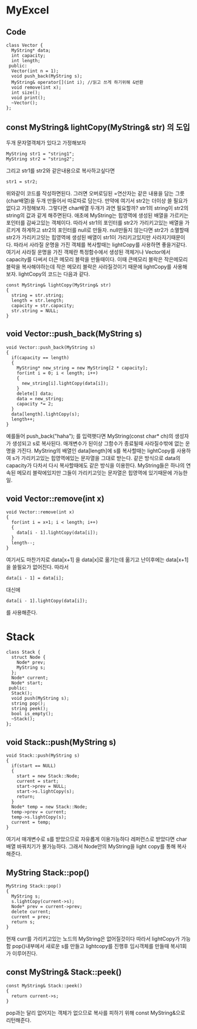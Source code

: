 # MyExcel
## Code
>
```
class Vector {
  MyString* data;
  int capacity;
  int length;
 public:
  Vector(int n = 1);
  void push_back(MyString s);
  MyString& operator[](int i); //읽고 쓰게 하기위해 &반환
  void remove(int x);
  int size();
  void print();
  ~Vector();
};
```

## const MyString& lightCopy(MyString& str) 의 도입
>
두개 문자열객체가 있다고 가정해보자
```
MyString str1 = "string1";
MyString str2 = "string2";
```
그리고 str1를 str2와 같은내용으로 복사하고싶다면
```
str1 = str2;
```
위와같이 코드를 작성하면된다. 그러면 오버로딩된 =연산자는 같은 내용을 담는 그릇(char배열)을 두개 만들어서 따로따로 담는다. 만약에 여기서 str2는 더이상 쓸 필요가없다고 가정해보자. 그렇다면 char배열 두개가 과연 필요할까? str1의 string이 str2의 string의 값과 같게 해주면된다. 애초에 MyString는 힙영역에 생성된 배열을 가르키는 포인터를 감싸고있는 객체이다. 따라서 str1의 포인터를 str2가 가리키고있는 배열을 가르키게 하게하고 str2의 포인터를 null로 만들자. null만들지 않는다면 str2가 소멸할때 str2가 가리키고잇는 힙영역에 생성된 배열이 str1이 가리키고있지만 사라지기때문이다. 따라서 사라질 운명을 가진 객체를 복사할때는 lightCopy를 사용하면 좋을거같다. 여기서 사라질 운명을 가진 객체란 특정함수에서 생성된 객체거나 Vector에서 capacity를 다써서 더큰 메모리 블락을 만들때이다. 이때 큰메모리 블락은 작은메모리블락을 복사해야하는데 작은 메모리 블락은 사라질것이기 때문에 lightCopy를 사용해보자. lightCopy의 코드는 다음과 같다.
```
const MyString& lightCopy(MyString& str)
{
  string = str.string;
  length = str.length;
  capacity = str.capacity;
  str.string = NULL;
}
```

## void Vector::push_back(MyString s) 
>
```
void Vector::push_back(MyString s) 
{
  if(capacity == length)
  {
    MyString* new_string = new MyString[2 * capacity];
    for(int i = 0; i < length; i++)
    {
      new_string[i].lightCopy(data[i]);
    }
    delete[] data;
    data = new_string;
    capacity *= 2;
  }
  data[length].lightCopy(s);
  length++;
}
```
예를들어 push_back("haha"); 를 입력햇다면 MyString(const char* ch)의 생성자가 생성되고 s로 복사된다. 매개변수가 된이상 그함수가 종료될때 사라질수밖에 없는 운명을 가진다. MyString의 배열인 data[length]에 s를 복사할때는 lightCopy를 사용하여 s가 가리키고있는 힙영역에있는 문자열을 그대로 받는다. 같은 방식으로 data의 capacity가 다차서 다시 복사할때에도 같은 방식을 이용한다. MyString들은 하나의 연속된 메모리 블락에있지만 그들이 가리키고잇는 문자열은 힙영역에 있기때문에 가능한일. 

## void Vector::remove(int x)
>
```
void Vector::remove(int x)
{
  for(int i = x+1; i < length; i++)
  {
    data[i - 1].lightCopy(data[i]);
  }
  length--;
}
```
여기서도 마찬가지로 data[x+1] 을 data[x]로 옮기는데 옮기고 난이후에는 data[x+1]을 쓸필요가 없어진다. 따라서
```
data[i - 1] = data[i];
```
대신에
```
data[i - 1].lightCopy(data[i]);
```
를 사용해준다.

# Stack
>
```
class Stack {
  struct Node {
    Node* prev;
    MyString s;
  };
  Node* current;
  Node* start;
 public:
  Stack();
  void push(MyString s);
  string pop();
  string peek();
  bool is_empty();
  ~Stack();
};
```

## void Stack::push(MyString s)
>
```
void Stack::push(MyString s)
{
  if(start == NULL)
  {
    start = new Stack::Node;
    current = start;
    start->prev = NULL;
    start->s.lightCopy(s);
    return;
  }
  Node* temp = new Stack::Node;
  temp->prev = current;
  temp->s.lightCopy(s);
  current = temp;
}
```
여기서 매개변수로 s를 받았으므로 자유롭게 이용가능하다 레퍼런스로 받았다면 char배열 바꿔치기가 불가능하다. 그래서 Node안의 MyString을 light copy를 통해 복사해준다.

## MyString Stack::pop()
>
```
MyString Stack::pop()
{
  MyString s;
  s.lightCopy(current->s);
  Node* prev = current->prev;
  delete current;
  current = prev;
  return s;
}
```
현재 curr를 가리키고있는 노드의 MyString은 없어질것이다 따라서 lightCopy가 가능함 pop()내부에서 새로운 s를 만들고 lightcopy를 진행후 임시객체를 만들때 복사1회가 이루어진다.

## const MyString& Stack::peek()
>
```
const MyString& Stack::peek()
{
  return current->s;
}
```
pop과는 달리 없어지는 객체가 없으므로 복사를 피하기 위해 const MyString&으로 리턴해준다.

